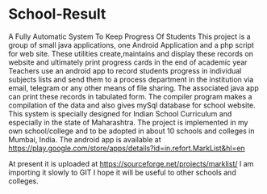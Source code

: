 # School-Result
A Fully Automatic System To Keep Progress Of Students
This project is a group of small java applications, one Android Application and a php script for web site. These utilities create,maintains and display these records on website and ultimately print progress cards in the end of academic year
Teachers use an android app to record students progress in individual subjects lists and send them to a process department in the institution via email, telegram or any other means of file sharing.
The associated java app can print these records in tabulated form. The compiler program makes a compilation of the data and also gives mySql database for school website.
This system is specially designed for Indian School Curriculum and especially in the state of Maharashtra.
The project is implemented in my own school/college and to be adopted in about 10 schools and colleges in Mumbai, India.
The android app is available at https://play.google.com/store/apps/details?id=in.refort.MarkList&hl=en 

At present it is uploaded at https://sourceforge.net/projects/marklist/
I am importing it slowly to GIT
I hope it will be useful to other schools and colleges.
